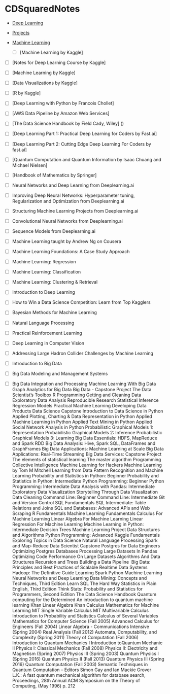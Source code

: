 # CDSquaredNotes

- [Deep Learning](#Deep-learning)
- [Projects](#Projects)

- [Machine Learning](#Courses-and-Books)
  - [ ] [Machine Learning by Kaggle]

- [ ] [Notes for Deep Learning Course by Kaggle]
- [ ] [Machine Learning by Kaggle]
- [ ] [Data Visualizations by Kaggle]
- [ ] [R by Kaggle]
- [ ] [Deep Learning with Python by Francois Chollet]
- [ ] [AWS Data Pipeline by Amazon Web Services]
- [ ] [The Data Science Handbook by Field Cady, Wiley] ()
- [ ] [Deep Learning Part 1: Practical Deep Learning for Coders by Fast.ai]
- [ ] [Deep Learning Part 2: Cutting Edge Deep Learning For Coders by fast.ai]
- [ ] [Quantum Computation and Quantum Information by Isaac Chuang and Michael Nielsen]
- [ ] [Handbook of Mathematics by Springer]
- [ ] Neural Networks and Deep Learning from Deeplearning.ai
- [ ] Improving Deep Neural Networks: Hyperparameter tuning, Regularization and Optimization from Deeplearning.ai
- [ ] Structuring Machine Learning Projects from Deeplearning.ai
- [ ] Convolutional Neural Networks from Deeplearning.ai
- [ ] Sequence Models from Deeplearning.ai
- [ ] Machine Learning taught by Andrew Ng on Cousera
- [ ] Machine Learning Foundations: A Case Study Approach 
- [ ] Machine Learning: Regression
- [ ] Machine Learning: Classification
- [ ] Machine Learning: Clustering & Retrieval
- [ ] Introduction to Deep Learning
- [ ] How to Win a Data Science Competition: Learn from Top Kagglers
- [ ] Bayesian Methods for Machine Learning
- [ ] Natural Language Processing
- [ ] Practical Reinforcement Learning
- [ ] Deep Learning in Computer Vision
- [ ] Addressing Large Hadron Collider Challenges by Machine Learning
- [ ] Introduction to Big Data
- [ ] Big Data Modeling and Management Systems
- [ ] Big Data Integration and Processing
Machine Learning With Big Data
Graph Analytics for Big Data
Big Data - Capstone Project
The Data Scientist’s Toolbox
R Programming
Getting and Cleaning Data
Exploratory Data Analysis
Reproducible Research
Statistical Inference
Regression Models
Practical Machine Learning
Developing Data Products
Data Science Capstone
Introduction to Data Science in Python
Applied Plotting, Charting & Data Representation in Python
Applied Machine Learning in Python
Applied Text Mining in Python
Applied Social Network Analysis in Python
Probabilistic Graphical Models 1: Representation
Probabilistic Graphical Models 2: Inference
Probabilistic Graphical Models 3: Learning
Big Data Essentials: HDFS, MapReduce and Spark RDD
Big Data Analysis: Hive, Spark SQL, DataFrames and GraphFrames
Big Data Applications: Machine Learning at Scale
Big Data Applications: Real-Time Streaming
Big Data Services: Capstone Project
The elements of statistical learning
The master algorithm
Programming Collective Intelligence
Machine Learning for Hackers
Machine Learning by Tom M Mitchell
Learning from Data
Pattern Recognition and Machine Learning
Probability and Statistics in Python: Beginner
Probability and Statistics in Python: Intermediate
Python Programming: Beginner
Python Programming: Intermediate
Data Analysis with Pandas: Intermediate
Exploratory Data Visualization
Storytelling Through Data Visualization
Data Cleaning
Command Line: Beginner
Command Line: Intermediate
Git and Version Control
SQL Fundamentals
SQL Intermediate: Table Relations and Joins
SQL and Databases: Advanced
APIs and Web Scraping
R Fundamentals
Machine Learning Fundamentals
Calculus For Machine Learning
Linear Algebra For Machine Learning
Linear Regression For Machine Learning
Machine Learning in Python: Intermediate
Decision Trees
Machine Learning Project
Data Structures and Algorithms
Python Programming: Advanced
Kaggle Fundamentals
Exploring Topics in Data Science
Natural Language Processing
Spark and Map-Reduce
Data Scientist Capstone
Postgres for Data Engineers
Optimizing Postgres Databases
Processing Large Datasets In Pandas
Optimizing Code Performance On Large Datasets
Algorithms And Data Structures
Recursion and Trees
Building a Data Pipeline
 Big Data: Principles and Best Practices of Scalable Realtime Data Systems
Hadoop: The Definitive Guide
Learning Spark
Python Machine Learning
Neural Networks and Deep Learning
Data Mining: Concepts and Techniques, Third Edition
Learn SQL The Hard Way
Statistics in Plain English, Third Edition
Think Stats: Probability and Statistics for Programmers, Second Edition
The Data Science Handbook
Quantum computing for the Determined
An introduction to quantum machine learning
Khan Linear Algebra
Khan Calculus
Mathematics for Machine Learning MIT
Single Variable Calculus MIT
Multivariable Calculus
Introduction to Probability and Statistics
Calculus of Several Variables
Mathematics for Computer Science (Fall 2005)
Advanced Calculus for Engineers (Fall 2004)
Linear Algebra - Communications Intensive (Spring 2004)
Real Analysis (Fall 2012)
Automata, Computability, and Complexity (Spring 2011)
Theory of Computation (Fall 2006)
Introduction to Quantum Mechanics I
Introduction toQuantum Mechanic II
Physics I: Classical Mechanics (Fall 2008)
Physics II: Electricity and Magnetism (Spring 2007)
Physics III (Spring 2003)
Quantum Physics I (Spring 2016)
Quantum Physics II (Fall 2013)
Quantum Physics III (Spring 2016)
Quantum Computation (Fall 2003)
Semantic Techniques in Quantum Computation – Editors Simon Gay and Ian Mackie
Grover L.K.: A fast quantum mechanical algorithm for database search, Proceedings, 28th Annual ACM Symposium on the Theory of Computing, (May 1996) p. 212




<a name="Courses-and-Books"></a>
<a name="Projects"></a>
<a name="Deep-learning"></a>
